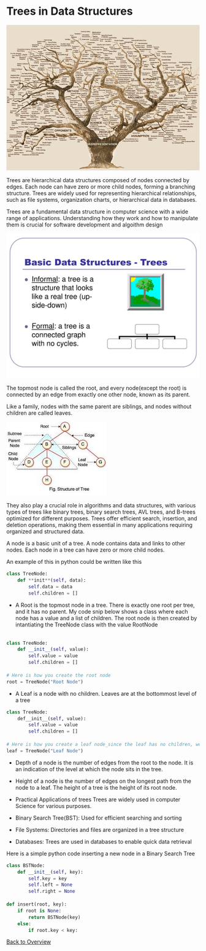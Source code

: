 # Trees in Data Structures

![Tree](treealgor.jpg "Tree Structure-python by Analytics Vidhya")

Trees are hierarchical data structures composed of nodes connected by edges. Each
node can have zero or more child nodes, forming a branching structure. Trees are
widely used for representing hierarchical relationships, such as file systems,
organization charts, or hierarchical data in databases.

Trees are a fundamental data structure in computer science with a wide range of applications.
Understanding how they work and how to manipulate them is crucial for software development and algoithm design

![Trees](Treepic.jpg "Trees")

The topmost node is called the root, and every node(except the root) is connected by an edge from exactly one other node, known as its parent.

Like a family, nodes with the same parent are siblings, and nodes without children are called leaves.

![Tree](treestructure.jpg "Tree Structure-medium")

They also play a crucial role in algorithms and data structures, with various types of trees like binary trees, binary search trees, AVL trees, and B-trees optimized for different purposes. Trees offer efficient search, insertion, and deletion operations, making them essential in many
applications requiring organized and structured data.

A node is a basic unit of a tree.
A node contains data and links to other nodes.
Each node in a tree can have zero or more child nodes.

An example of this in python could be written like this

```python
class TreeNode:
    def **init**(self, data):
        self.data = data
        self.children = []
```

- A Root is the topmost node in a tree.
  There is exactly one root per tree, and it has no parent. My code snip below shows a class where each node has a value and a list of children. The root node is then created by intantiating the TreeNode class with the value RootNode

```python

class TreeNode:
    def __init__(self, value):
        self.value = value
        self.children = []

# Here is how you create the root node
root = TreeNode("Root Node")
```

- A Leaf is a node with no children.
  Leaves are at the bottommost level of a tree

```python
class TreeNode:
    def__init__(self, value):
        self.value = value
        self.children = []

# Here is how you create a leaf node_since the leaf has no children, we don't add any children to the list.
leaf = TreeNode("Leaf Node")
```

- Depth of a node is the number of edges from the root to the node.
  It is an indication of the level at which the node sits in the tree.

- Height of a node is the number of edges on the longest path from the node to a leaf.
  The height of a tree is the height of its root node.

- Practical Applications of trees
  Trees are widely used in computer Science for various purposes.

- Binary Search Tree(BST): Used for efficient searching and sorting

- File Systems: Directories and files are organized in a tree structure

- Databases: Trees are used in databases to enable quick data retrieval

Here is a simple python code inserting a new node in a Binary Search Tree

```python
class BSTNode:
    def __init__(self, key):
        self.key = key
        self.left = None
        self.right = None

def insert(root, key):
    if root is None:
        return BSTNode(key)
    else:
        if root.key < key:
```

[Back to Overview](https://github.com/lachisholm/Data_Structure_Discovery/blob/main/Overview.md)
